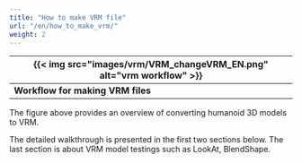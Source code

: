 ```yaml
---
title: "How to make VRM file"
url: "/en/how_to_make_vrm/"
weight: 2
---
```


| {{< img src="images/vrm/VRM_changeVRM_EN.png" alt="vrm workflow" >}}  |
|-----------------------------------------------------------------------|
| **Workflow for making VRM files**             |

The figure above provides an overview of converting humanoid 3D models to VRM.

The detailed walkthrough is presented in the first two sections below. 
The last section is about VRM model testings such as LookAt, BlendShape.
